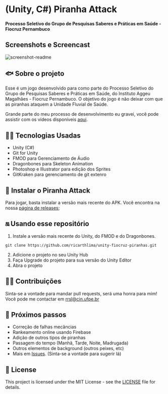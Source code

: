 # (Unity, C#) Piranha Attack 
#### Processo Seletivo do Grupo de Pesquisas Saberes e Práticas em Saúde - Fiocruz Pernambuco

## Screenshots e Screencast
<img src="https://i.ibb.co/WGtsGzn/screenshot-readme.jpg" alt="screenshot-readme" border="0" align = "center">

## 🐟 Sobre o projeto
Esse é um jogo desenvolvido para como parte do Processo Seletivo do Grupo de Pesquisas Saberes e Práticas em Saúde, do Instituto Aggeu Magalhães - Fiocruz Pernambuco.
O objetivo do jogo é não deixar com que as piranhas ataquem a Unidade Fluvial de Saúde.

Grande parte do meu processo de desenvolvimento eu gravei, você pode assistir com os vídeos disponíveis [aqui](https://drive.google.com/drive/folders/1PzEtYZcW1mrX38fCD7ePQcUHj9JLTbda?usp=sharing).

## 👩‍💻 Tecnologias Usadas

- Unity (C#)
- Git for Unity
- FMOD para Gerenciamento de Áudio
- Dragonbones para Skeleton Animation
- Photoshop e Illustrator para edição dos Sprites
- GitKraken para gerenciamento de git extenro

## 📲 Instalar o Piranha Attack
Para jogar, basta instalar a versão mais recente do APK. Você encontra na nossa [página de releases](https://github.com/ricarthlima/unity-fiocruz-piranhas/releases);

## 🔛 Usando esse repositório

1. Instale a versão mais recente do Unity, do FMOD e do Dragonbones.

```
git clone https://github.com/ricarthlima/unity-fiocruz-piranhas.git
```

2. Adicione o projeto no seu Unity Hub
3. Faça Upgrade do projeto para sua versão do Unity Editor
4. Abra o projeto

## 🤜🤛 Contribuições
Sinta-se a vontade para mandar pull requests, será uma honra para mim! Você pode me contactar em [rrsl@cin.ufpe.br](mailto:rrsl@cin.ufpe.br)

## 🔮 Próximos passos

- Correção de falhas mecâncias
- Rankeamento online usando Firebase
- Adição de outros tipos de piranhas
- Passagem do tempo (Manhã, Tarde, Noite, Madrugada)
- Outros elementos de background (outros peixes, etc)
- Mais em [Issues](https://github.com/ricarthlima/unity-fiocruz-piranhas/issues). (Sinta-se a vontade para sugerir lá)

## 📜 License
This project is licensed under the MIT License - see the [LICENSE](https://github.com/warleys14/S-Compras/blob/master/LICENSE) file for details.
